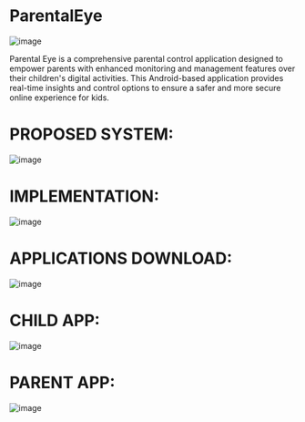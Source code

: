 ParentalEye
==========

![image](https://github.com/Sumayya-tafeez/ParentalEye/assets/115559166/7474dc74-5ce6-4f77-8ecb-678e086d6d14)


Parental Eye is a comprehensive parental control application designed to empower parents with enhanced monitoring and management features over their children's digital activities. This Android-based application provides real-time insights and control options to ensure a safer and more secure online experience for kids.

PROPOSED SYSTEM:
============

![image](https://github.com/Sumayya-tafeez/ParentalEye/assets/115559166/1676ea7f-3485-401c-99b1-7a6ff6749685)

IMPLEMENTATION:
===========

![image](https://github.com/Sumayya-tafeez/ParentalEye/assets/115559166/a69aff5b-a5b5-4c56-a8fd-cbaae6299c5f)

APPLICATIONS DOWNLOAD:
=============

![image](https://github.com/Sumayya-tafeez/ParentalEye/assets/115559166/83d3fffa-a3b0-490b-9f90-142c5b63e0a4)


CHILD APP:
==========

![image](https://github.com/Sumayya-tafeez/ParentalEye/assets/115559166/4636817a-a5d3-4486-99e9-df3543196729)

PARENT APP:
===========

![image](https://github.com/Sumayya-tafeez/ParentalEye/assets/115559166/f049f1b0-6bba-4dea-bf56-f8a85d38712e)
